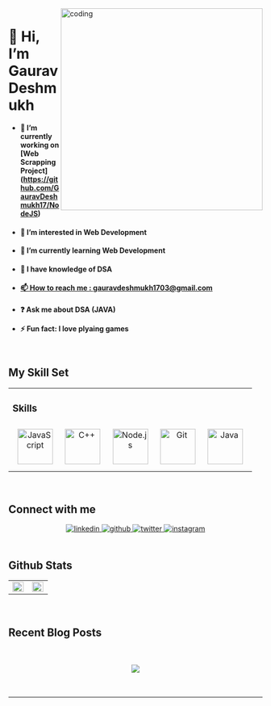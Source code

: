 <img align="right" alt="coding" width="400" src="https://user-images.githubusercontent.com/97976936/194257417-d4ba4a70-c1f2-4b85-bbcf-7b0d88245a0e.gif">

<h1>👋 Hi, I’m Gaurav Deshmukh</h1>

- **🔭 I’m currently working on [Web Scrapping Project]
(https://github.com/GauravDeshmukh17/NodeJS)**  
- <h4>👀 I’m interested in Web Development</h4>
- <h4>🌱 I’m currently learning Web Development</h4>
- <h4>💞️ I have knowledge of DSA</h4>
- <a href="mailto:gauravdeshmukh1703@gmail.com"><h4> 📫 How to reach me : gauravdeshmukh1703@gmail.com</h4></a>
- **❓ Ask me about DSA (JAVA)**  
  

- **⚡ Fun fact: I love plyaing games**  
  

<br/>  


## My Skill Set  
<table><tr><td valign="top" width="100%">



### Skills  
<div align="center">  
<a href="https://www.javascript.com/" target="_blank"><img style="margin: 10px" src="https://profilinator.rishav.dev/skills-assets/javascript-original.svg" alt="JavaScript" height="70" /></a>  
<a href="https://www.cplusplus.com/" target="_blank"><img style="margin: 10px" src="https://profilinator.rishav.dev/skills-assets/cplusplus-original.svg" alt="C++" height="70" /></a>  
<a href="https://nodejs.org/" target="_blank"><img style="margin: 10px" src="https://profilinator.rishav.dev/skills-assets/nodejs-original-wordmark.svg" alt="Node.js" height="70" /></a>  
<a href="https://github.com/" target="_blank"><img style="margin: 10px" src="https://profilinator.rishav.dev/skills-assets/git-scm-icon.svg" alt="Git" height="70" /></a>  
<a href="https://www.java.com/" target="_blank"><img style="margin: 10px" src="https://profilinator.rishav.dev/skills-assets/java-original-wordmark.svg" alt="Java" height="70" /></a>  
</div>

</td></tr></table>  

<br/>  


## Connect with me  
<div align="center">
<a href="https://www.linkedin.com/in/gaurav-deshmukh-31b957218/" target="_blank">
<img src=https://img.shields.io/badge/linkedin-%231E77B5.svg?&style=for-the-badge&logo=linkedin&logoColor=white alt=linkedin style="margin-bottom: 5px;" />
</a>
<a href="https://github.com/GauravDeshmukh17" target="_blank">
<img src=https://img.shields.io/badge/github-%2324292e.svg?&style=for-the-badge&logo=github&logoColor=white alt=github style="margin-bottom: 5px;" />
</a>
<a href="https://twitter.com/GauravDD17" target="_blank">
<img src=https://img.shields.io/badge/twitter-%2300acee.svg?&style=for-the-badge&logo=twitter&logoColor=white alt=twitter style="margin-bottom: 5px;" />
</a>
<a href="https://www.instagram.com/gauravdeshmukh1703/" target="_blank">
<img src=https://img.shields.io/badge/instagram-%23000000.svg?&style=for-the-badge&logo=instagram&logoColor=white alt=instagram style="margin-bottom: 5px;" />
</a>  
</div>  
  

<br/>  


## Github Stats  
<table><tr><td valign="top" width="50%">

<img src="https://github-readme-stats.vercel.app/api?username=gauravdeshmukh17&show_icons=true&count_private=true&hide_border=true" align="left" style="width: 98%" />

</td><td valign="top" width="50%">

<img src="https://github-readme-stats.vercel.app/api/top-langs/?username=GauravDeshmukh17&hide_border=true&layout=compact" align="left" style="width: 98%" />

</td></tr></table> 

<br/>  


## Recent Blog Posts  
  

<br/>  

  

<br/>  

<div align="center">
<img src="https://komarev.com/ghpvc/?username=GauravDeshmukh17&&style=flat-square" align="center" />
</div>  
  

<br/>  

<div align="center"></div>
<br />

----


